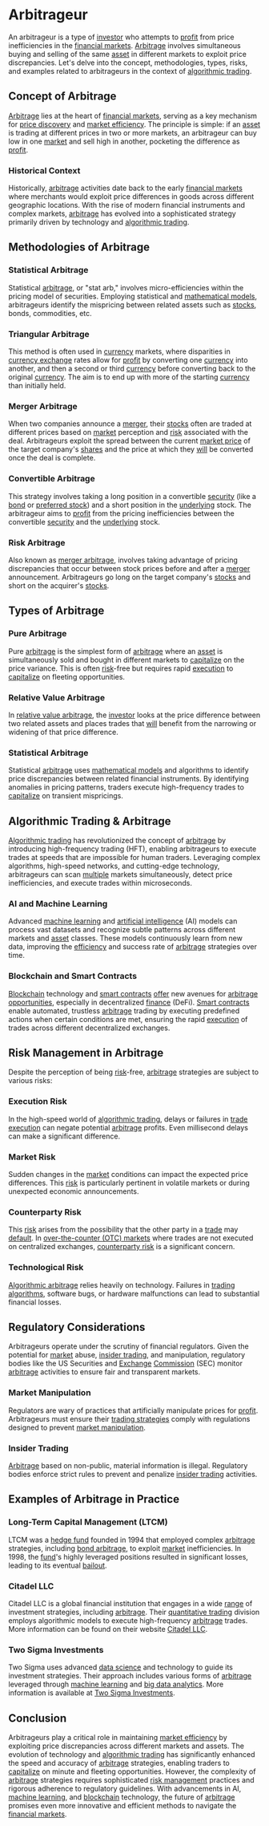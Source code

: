 # Arbitrageur

An arbitrageur is a type of [investor](../i/investor.md) who attempts to [profit](../p/profit.md) from price inefficiencies in the [financial markets](../f/financial_market.md). [Arbitrage](../a/arbitrage.md) involves simultaneous buying and selling of the same [asset](../a/asset.md) in different markets to exploit price discrepancies. Let's delve into the concept, methodologies, types, risks, and examples related to arbitrageurs in the context of [algorithmic trading](../a/accountability.md).

## Concept of Arbitrage
[Arbitrage](../a/arbitrage.md) lies at the heart of [financial markets](../f/financial_market.md), serving as a key mechanism for [price discovery](../p/price_discovery.md) and [market efficiency](../m/market_efficiency.md). The principle is simple: if an [asset](../a/asset.md) is trading at different prices in two or more markets, an arbitrageur can buy low in one [market](../m/market.md) and sell high in another, pocketing the difference as [profit](../p/profit.md).

### Historical Context
Historically, [arbitrage](../a/arbitrage.md) activities date back to the early [financial markets](../f/financial_market.md) where merchants would exploit price differences in goods across different geographic locations. With the rise of modern financial instruments and complex markets, [arbitrage](../a/arbitrage.md) has evolved into a sophisticated strategy primarily driven by technology and [algorithmic trading](../a/accountability.md).

## Methodologies of Arbitrage
### Statistical Arbitrage
Statistical [arbitrage](../a/arbitrage.md), or "stat arb," involves micro-efficiencies within the pricing model of securities. Employing statistical and [mathematical models](../m/mathematical_models_in_trading.md), arbitrageurs identify the mispricing between related assets such as [stocks](../s/stock.md), bonds, commodities, etc.

### Triangular Arbitrage
This method is often used in [currency](../c/currency.md) markets, where disparities in [currency exchange](../c/currency_exchange.md) rates allow for [profit](../p/profit.md) by converting one [currency](../c/currency.md) into another, and then a second or third [currency](../c/currency.md) before converting back to the original [currency](../c/currency.md). The aim is to end up with more of the starting [currency](../c/currency.md) than initially held.

### Merger Arbitrage
When two companies announce a [merger](../m/merger.md), their [stocks](../s/stock.md) often are traded at different prices based on [market](../m/market.md) perception and [risk](../r/risk.md) associated with the deal. Arbitrageurs exploit the spread between the current [market price](../m/market_price.md) of the target company's [shares](../s/shares.md) and the price at which they [will](../w/will.md) be converted once the deal is complete.

### Convertible Arbitrage
This strategy involves taking a long position in a convertible [security](../s/security.md) (like a [bond](../b/bond.md) or [preferred stock](../p/preferred_stock.md)) and a short position in the [underlying](../u/underlying.md) stock. The arbitrageur aims to [profit](../p/profit.md) from the pricing inefficiencies between the convertible [security](../s/security.md) and the [underlying](../u/underlying.md) stock.

### Risk Arbitrage
Also known as [merger arbitrage](../m/merger_arbitrage.md), involves taking advantage of pricing discrepancies that occur between stock prices before and after a [merger](../m/merger.md) announcement. Arbitrageurs go long on the target company's [stocks](../s/stock.md) and short on the acquirer's [stocks](../s/stock.md).

## Types of Arbitrage
### Pure Arbitrage
Pure [arbitrage](../a/arbitrage.md) is the simplest form of [arbitrage](../a/arbitrage.md) where an [asset](../a/asset.md) is simultaneously sold and bought in different markets to [capitalize](../c/capitalize.md) on the price variance. This is often [risk](../r/risk.md)-free but requires rapid [execution](../e/execution.md) to [capitalize](../c/capitalize.md) on fleeting opportunities.

### Relative Value Arbitrage
In [relative value arbitrage](../r/relative_value_arbitrage.md), the [investor](../i/investor.md) looks at the price difference between two related assets and places trades that [will](../w/will.md) benefit from the narrowing or widening of that price difference.

### Statistical Arbitrage
Statistical [arbitrage](../a/arbitrage.md) uses [mathematical models](../m/mathematical_models_in_trading.md) and algorithms to identify price discrepancies between related financial instruments. By identifying anomalies in pricing patterns, traders execute high-frequency trades to [capitalize](../c/capitalize.md) on transient mispricings.

## Algorithmic Trading & Arbitrage
[Algorithmic trading](../a/accountability.md) has revolutionized the concept of [arbitrage](../a/arbitrage.md) by introducing high-frequency trading (HFT), enabling arbitrageurs to execute trades at speeds that are impossible for human traders. Leveraging complex algorithms, high-speed networks, and cutting-edge technology, arbitrageurs can scan [multiple](../m/multiple.md) markets simultaneously, detect price inefficiencies, and execute trades within microseconds.

### AI and Machine Learning
Advanced [machine learning](../m/machine_learning.md) and [artificial intelligence](../a/artificial_intelligence_in_trading.md) (AI) models can process vast datasets and recognize subtle patterns across different markets and [asset](../a/asset.md) classes. These models continuously learn from new data, improving the [efficiency](../e/efficiency.md) and success rate of [arbitrage](../a/arbitrage.md) strategies over time.

### Blockchain and Smart Contracts
[Blockchain](../b/blockchain_in_trading.md) technology and [smart contracts](../s/smart_contracts_in_trading.md) [offer](../o/offer.md) new avenues for [arbitrage opportunities](../a/arbitrage_opportunities.md), especially in decentralized [finance](../f/finance.md) (DeFi). [Smart contracts](../s/smart_contracts_in_trading.md) enable automated, trustless [arbitrage](../a/arbitrage.md) trading by executing predefined actions when certain conditions are met, ensuring the rapid [execution](../e/execution.md) of trades across different decentralized exchanges.

## Risk Management in Arbitrage
Despite the perception of being [risk](../r/risk.md)-free, [arbitrage](../a/arbitrage.md) strategies are subject to various risks:

### Execution Risk
In the high-speed world of [algorithmic trading](../a/accountability.md), delays or failures in [trade](../t/trade.md) [execution](../e/execution.md) can negate potential [arbitrage](../a/arbitrage.md) profits. Even millisecond delays can make a significant difference.

### Market Risk
Sudden changes in the [market](../m/market.md) conditions can impact the expected price differences. This [risk](../r/risk.md) is particularly pertinent in volatile markets or during unexpected economic announcements.

### Counterparty Risk
This [risk](../r/risk.md) arises from the possibility that the other party in a [trade](../t/trade.md) may [default](../d/default.md). In [over-the-counter (OTC) markets](../o/over-the-counter_markets.md) where trades are not executed on centralized exchanges, [counterparty risk](../c/counterparty_risk.md) is a significant concern.

### Technological Risk
[Algorithmic arbitrage](../a/algorithmic_arbitrage.md) relies heavily on technology. Failures in [trading algorithms](../t/trading_algorithms.md), software bugs, or hardware malfunctions can lead to substantial financial losses. 

## Regulatory Considerations
Arbitrageurs operate under the scrutiny of financial regulators. Given the potential for [market](../m/market.md) abuse, [insider trading](../i/insider.md), and manipulation, regulatory bodies like the US Securities and [Exchange](../e/exchange.md) [Commission](../c/commission.md) (SEC) monitor [arbitrage](../a/arbitrage.md) activities to ensure fair and transparent markets.

### Market Manipulation
Regulators are wary of practices that artificially manipulate prices for [profit](../p/profit.md). Arbitrageurs must ensure their [trading strategies](../t/trading_strategies.md) comply with regulations designed to prevent [market manipulation](../m/market_manipulation.md).

### Insider Trading
[Arbitrage](../a/arbitrage.md) based on non-public, material information is illegal. Regulatory bodies enforce strict rules to prevent and penalize [insider trading](../i/insider.md) activities.

## Examples of Arbitrage in Practice
### Long-Term Capital Management (LTCM)
LTCM was a [hedge fund](../h/hedge_fund.md) founded in 1994 that employed complex [arbitrage](../a/arbitrage.md) strategies, including [bond arbitrage](../b/bond_arbitrage.md), to exploit [market](../m/market.md) inefficiencies. In 1998, the [fund](../f/fund.md)'s highly leveraged positions resulted in significant losses, leading to its eventual [bailout](../b/bailout.md).

### Citadel LLC
Citadel LLC is a global financial institution that engages in a wide [range](../r/range.md) of investment strategies, including [arbitrage](../a/arbitrage.md). Their [quantitative trading](../q/quantitative_trading.md) division employs algorithmic models to execute high-frequency [arbitrage](../a/arbitrage.md) trades. More information can be found on their website [Citadel LLC](https://www.citadel.com/).

### Two Sigma Investments
Two Sigma uses advanced [data science](../d/data_science_in_trading.md) and technology to guide its investment strategies. Their approach includes various forms of [arbitrage](../a/arbitrage.md) leveraged through [machine learning](../m/machine_learning.md) and [big data analytics](../b/big_data_analytics_in_trading.md). More information is available at [Two Sigma Investments](https://www.twosigma.com/).

## Conclusion
Arbitrageurs play a critical role in maintaining [market efficiency](../m/market_efficiency.md) by exploiting price discrepancies across different markets and assets. The evolution of technology and [algorithmic trading](../a/accountability.md) has significantly enhanced the speed and accuracy of [arbitrage](../a/arbitrage.md) strategies, enabling traders to [capitalize](../c/capitalize.md) on minute and fleeting opportunities. However, the complexity of [arbitrage](../a/arbitrage.md) strategies requires sophisticated [risk management](../r/risk_management.md) practices and rigorous adherence to regulatory guidelines. With advancements in AI, [machine learning](../m/machine_learning.md), and [blockchain](../b/blockchain_in_trading.md) technology, the future of [arbitrage](../a/arbitrage.md) promises even more innovative and efficient methods to navigate the [financial markets](../f/financial_market.md).